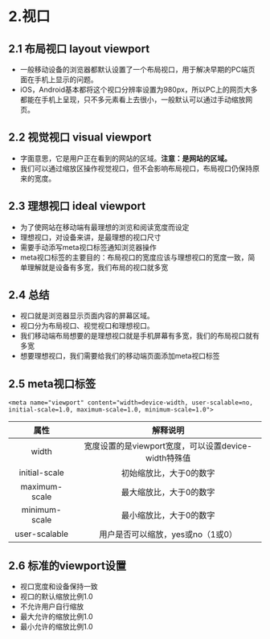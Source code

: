 # 2.视口

## 2.1 布局视口 layout viewport

* 一般移动设备的浏览器都默认设置了一个布局视口，用于解决早期的PC端页面在手机上显示的问题。
* iOS，Android基本都将这个视口分辨率设置为980px，所以PC上的网页大多都能在手机上呈现，只不多元素看上去很小，一般默认可以通过手动缩放网页。

## 2.2 视觉视口 visual viewport

* 字面意思，它是用户正在看到的网站的区域。**注意：是网站的区域。**
* 我们可以通过缩放区操作视觉视口，但不会影响布局视口，布局视口仍保持原来的宽度。

## 2.3 理想视口 ideal viewport

* 为了使网站在移动端有最理想的浏览和阅读宽度而设定
* 理想视口，对设备来讲，是最理想的视口尺寸
* 需要手动添写meta视口标签通知浏览器操作
* meta视口标签的主要目的：布局视口的宽度应该与理想视口的宽度一致，简单理解就是设备有多宽，我们布局的视口就多宽

## 2.4 总结

* 视口就是浏览器显示页面内容的屏幕区域。
* 视口分为布局视口、视觉视口和理想视口。
* 我们移动端布局想要的是理想视口就是手机屏幕有多宽，我们的布局视口就有多宽
* 想要理想视口，我们需要给我们的移动端页面添加meta视口标签

## 2.5 meta视口标签

    <meta name="viewport" content="width=device-width, user-scalable=no, initial-scale=1.0, maximum-scale=1.0, minimum-scale=1.0">

|属性|解释说明|
|:-:|:-----:|
|width|宽度设置的是viewport宽度，可以设置device-width特殊值|
|initial-scale|初始缩放比，大于0的数字|
|maximum-scale|最大缩放比，大于0的数字|
|minimum-scale|最小缩放比，大于0的数字|
|user-scalable|用户是否可以缩放，yes或no（1或0）|

## 2.6 标准的viewport设置

* 视口宽度和设备保持一致
* 视口的默认缩放比例1.0
* 不允许用户自行缩放
* 最大允许的缩放比例1.0
* 最小允许的缩放比例1.0


